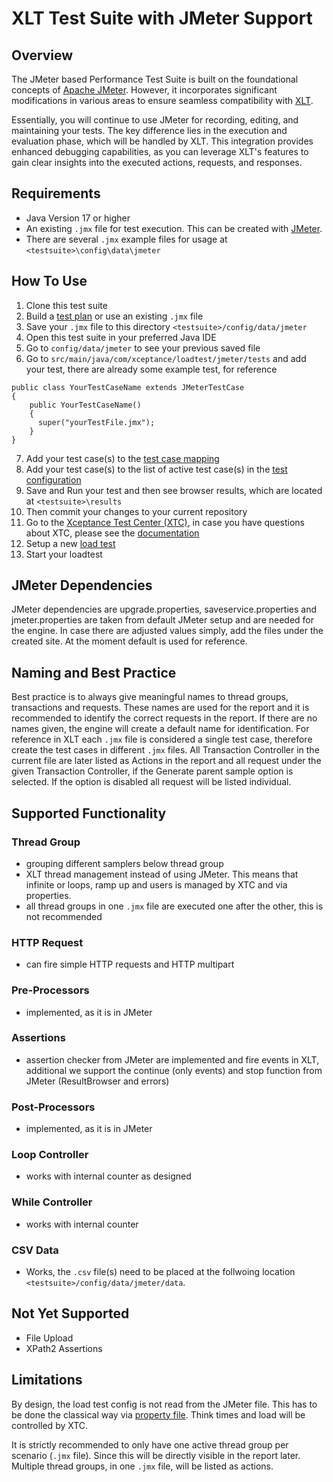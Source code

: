# XLT Test Suite with JMeter Support 

## Overview
The JMeter based Performance Test Suite is built on the foundational concepts of [Apache JMeter](https://jmeter.apache.org/index.html). However, it incorporates significant modifications in various areas to ensure seamless compatibility with [XLT](https://www.xceptance.com/de/xlt/).

Essentially, you will continue to use JMeter for recording, editing, and maintaining your tests. The key difference lies in the execution and evaluation phase, which will be handled by XLT. This integration provides enhanced debugging capabilities, as you can leverage XLT's features to gain clear insights into the executed actions, requests, and responses.

## Requirements
* Java Version 17 or higher
* An existing `.jmx` file for test execution. This can be created with [JMeter](https://jmeter.apache.org/).
* There are several `.jmx` example files for usage at `<testsuite>\config\data\jmeter`

## How To Use
1. Clone this test suite
2. Build a [test plan](https://jmeter.apache.org/usermanual/get-started.html#test_plan_building) or use an existing `.jmx` file
3. Save your `.jmx` file to this directory `<testsuite>/config/data/jmeter`
4. Open this test suite in your preferred Java IDE
5. Go to `config/data/jmeter` to see your previous saved file
6. Go to `src/main/java/com/xceptance/loadtest/jmeter/tests` and add your test, there are already some example test, for reference   
```
public class YourTestCaseName extends JMeterTestCase
{
    public YourTestCaseName()
    {
      super("yourTestFile.jmx");
    }
}
```
7. Add your test case(s) to the [test case mapping](https://docs.xceptance.com/xlt/load-testing/manual/480-test-suite-configuration/#test-class-mapping)
8. Add your test case(s) to the list of active test case(s) in the [test configuration](https://docs.xceptance.com/xlt/load-testing/manual/480-test-suite-configuration/#load-test-profile-configuration)
9. Save and Run your test and then see browser results, which are located at `<testsuite>\results`
10. Then commit your changes to your current repository
11. Go to the [Xceptance Test Center (XTC)](https://xtc.xceptance.com/), in case you have questions about XTC, please see the [documentation](https://docs.xceptance.com/xtc/basics/)
12. Setup a new [load test](https://docs.xceptance.com/xtc/loadtesting/)
13. Start your loadtest

## JMeter Dependencies
JMeter dependencies are upgrade.properties, saveservice.properties and jmeter.properties are taken from default JMeter setup and are needed for the engine. In case there are adjusted values simply, add the files under the created site. At the moment default is used for reference.

## Naming and Best Practice
Best practice is to always give meaningful names to thread groups, transactions and requests. These names are used for the report and it is recommended to identify the correct requests in the report. If there are no names given, the engine will create a default name for identification.
For reference in XLT each `.jmx` file is considered a single test case, therefore create the test cases in different `.jmx` files. All Transaction Controller in the current file are later listed as Actions in the report and all request under the given Transaction Controller, if the Generate parent sample option is selected. If the option is disabled all request will be listed individual.

## Supported Functionality
### Thread Group
* grouping different samplers below thread group
* XLT thread management instead of using JMeter. This means that infinite or loops, ramp up and users is managed by XTC and via properties.
* all thread groups in one `.jmx` file are executed one after the other, this is not recommended

### HTTP Request
* can fire simple HTTP requests and HTTP multipart

### Pre-Processors
* implemented, as it is in JMeter

### Assertions
* assertion checker from JMeter are implemented and fire events in XLT, additional we support the continue (only events) and stop function from JMeter (ResultBrowser and errors)

### Post-Processors
* implemented, as it is in JMeter

### Loop Controller
* works with internal counter as designed

### While Controller
* works with internal counter

### CSV Data
* Works, the `.csv` file(s) need to be placed at the follwoing location `<testsuite>/config/data/jmeter/data`.

## Not Yet Supported
* File Upload
* XPath2 Assertions

## Limitations
By design, the load test config is not read from the JMeter file. This has to be done the classical way via [property file](https://docs.xceptance.com/xlt/load-testing/manual/470-load-configuration). Think times and load will be controlled by XTC.

It is strictly recommended to only have one active thread group per scenario (`.jmx` file). Since this will be directly visible in the report later. Multiple thread groups, in one `.jmx` file, will be listed as actions.